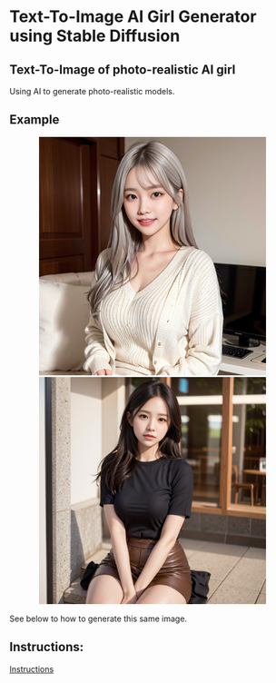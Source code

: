 # Text-To-Image AI Girl Generator using Stable Diffusion

## Text-To-Image of photo-realistic AI girl

Using AI to generate photo-realistic models.

## Example 

<p align="center">
  <img src="example/1.png" width="400" alt="Image 1">
  <img src="example/2.png" width="400" alt="Image 2">
</p>

See below to how to generate this same image.

## Instructions:

[Instructions](instructions.pdf)
